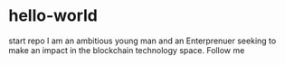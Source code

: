 # hello-world
start repo
I am an ambitious young man and an Enterprenuer seeking to make an impact in the blockchain technology space.
Follow me

